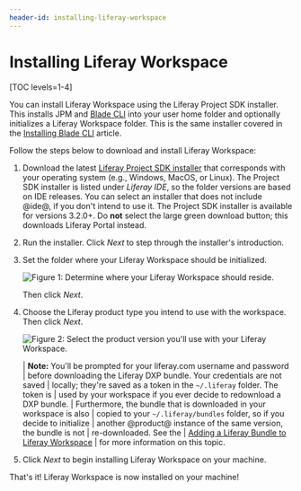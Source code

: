 ```yaml
---
header-id: installing-liferay-workspace
---
```


# Installing Liferay Workspace

[TOC levels=1-4]

You can install Liferay Workspace using the Liferay Project SDK installer. This
installs JPM and
[Blade CLI](/docs/7-2/reference/-/knowledge_base/reference/blade-cli) into your user
home folder and optionally initializes a Liferay Workspace folder. This is the
same installer covered in the
[Installing Blade CLI](/docs/7-2/reference/-/knowledge_base/reference/installing-blade-cli)
article.

Follow the steps below to download and install Liferay Workspace:

1.  Download the latest
    [Liferay Project SDK installer](https://sourceforge.net/projects/lportal/files/Liferay%20IDE/)
    that corresponds with your operating system (e.g., Windows, MacOS, or
    Linux). The Project SDK installer is listed under *Liferay IDE*, so the
    folder versions are based on IDE releases. You can select an installer that
    does not include @ide@, if you don't intend to use it. The Project SDK
    installer is available for versions 3.2.0+. Do **not** select the large
    green download button; this downloads Liferay Portal instead.

2.  Run the installer. Click *Next* to step through the installer's
    introduction.

3.  Set the folder where your Liferay Workspace should be initialized.

    ![Figure 1: Determine where your Liferay Workspace should reside.](../../../images/blade-installer-workspace-init.png)

    Then click *Next*.

4.  Choose the Liferay product type you intend to use with the workspace. Then
    click *Next*.

    ![Figure 2: Select the product version you'll use with your Liferay Workspace.](../../../images/installer-workspace-type.png)

    | **Note:** You'll be prompted for your liferay.com username and password
    | before downloading the Liferay DXP bundle. Your credentials are not saved
    | locally; they're saved as a token in the `~/.liferay` folder. The token is
    | used by your workspace if you ever decide to redownload a DXP bundle.
    | Furthermore, the bundle that is downloaded in your workspace is also
    | copied to your `~/.liferay/bundles` folder, so if you decide to initialize
    | another @product@ instance of the same version, the bundle is not
    | re-downloaded. See the
    | [Adding a Liferay Bundle to Liferay Workspace](/docs/7-2/reference/-/knowledge_base/reference/adding-a-liferay-bundle-to-liferay-workspace)
    | for more information on this topic.

5.  Click *Next* to begin installing Liferay Workspace on your machine.

That's it! Liferay Workspace is now installed on your machine!
